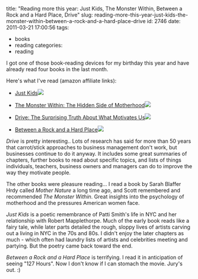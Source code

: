 title: "Reading more this year: Just Kids, The Monster Within, Between a Rock and a Hard Place, Drive"
slug: reading-more-this-year-just-kids-the-monster-within-between-a-rock-and-a-hard-place-drive
id: 2746
date: 2011-03-21 17:00:56
tags: 
- books
- reading
categories: 
- reading

I got one of those book-reading devices for my birthday this year and have already read four books in the last month.

Here's what I've read (amazon affiliate links):

*   [Just Kids](http://www.amazon.com/gp/product/0060936223/ref=as_li_ss_tl?ie=UTF8&tag=tendthegard-20&linkCode=as2&camp=1789&creative=390957&creativeASIN=0060936223)![](http://www.assoc-amazon.com/e/ir?t=&l=as2&o=1&a=0060936223)
*   [The Monster Within: The Hidden Side of Motherhood](http://www.amazon.com/gp/product/0520267133/ref=as_li_ss_tl?ie=UTF8&tag=tendthegard-20&linkCode=as2&camp=1789&creative=390957&creativeASIN=0520267133)![](http://www.assoc-amazon.com/e/ir?t=&l=as2&o=1&a=0520267133)
*   [Drive: The Surprising Truth About What Motivates Us](http://www.amazon.com/gp/product/1594488843/ref=as_li_ss_tl?ie=UTF8&tag=tendthegard-20&linkCode=as2&camp=1789&creative=390957&creativeASIN=1594488843)![](http://www.assoc-amazon.com/e/ir?t=&l=as2&o=1&a=1594488843)

*   [Between a Rock and a Hard Place](http://www.amazon.com/gp/product/074349282X/ref=as_li_ss_tl?ie=UTF8&tag=tendthegard-20&linkCode=as2&camp=1789&creative=390957&creativeASIN=074349282X)![](http://www.assoc-amazon.com/e/ir?t=&l=as2&o=1&a=074349282X)

_Drive_ is pretty interesting.. Lots of research has said for more than 50 years that carrot/stick approaches to business management don't work, but businesses continue to do it anyway. It includes some great summaries of chapters, further books to read about specific topics, and lists of things individuals, teachers, business owners and managers can do to improve the way they motivate people. 

The other books were pleasure reading... I read a book by Sarah Blaffer Hrdy called _Mother Nature_ a long time ago, and Scott remembered and recommended _The Monster Within_. Great insights into the psychology of motherhood and the pressures American women face. 

_Just Kids_ is a poetic remembrance of Patti Smith's life in NYC and her relationship with Robert Mapplethorpe. Much of the early book reads like a fairy tale, while later parts detailed the rough, sloppy lives of artists carving out a living in NYC in the 70s and 80s. I didn't enjoy the later chapters as much - which often had laundry lists of artists and celebrities meeting and partying. But the poetry came back toward the end.

_Between a Rock and a Hard Place_ is terrifying. I read it in anticipation of seeing "127 Hours". Now I don't know if I can stomach the movie. Jury's out. :)
